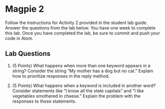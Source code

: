 # Magpie 2

Follow the instructions for Activity 2 provided in the student lab guide. Answer the questions from the lab below. You have one week to complete this lab. Once you have completed the lab, be sure to commit and push your code in Atom.

## Lab Questions
1. (5 Points) What happens when more than one keyword appears in a string? Consider the string “My mother has a dog but no cat.” Explain how to prioritize responses in the reply method.

2. (5 Points) What happens when a keyword is included in another word? Consider statements like “I know all the state capitals” and “I like vegetables smothered in cheese.” Explain the problem with the responses to these statements.
